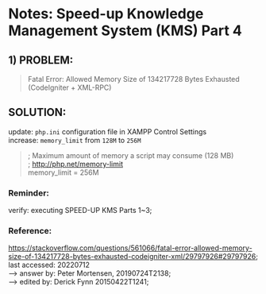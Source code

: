# Notes: Speed-up Knowledge Management System (KMS) Part 4
## 1) PROBLEM:
> Fatal Error: Allowed Memory Size of 134217728 Bytes Exhausted (CodeIgniter + XML-RPC)

## SOLUTION:
update: `php.ini` configuration file in XAMPP Control Settings<br/>
increase: `memory_limit` from `128M` to `256M`

> ; Maximum amount of memory a script may consume (128 MB)<br/>
> ; http://php.net/memory-limit<br/>
> memory_limit = 256M

### Reminder:
verify: executing SPEED-UP KMS Parts 1~3;

### Reference:
https://stackoverflow.com/questions/561066/fatal-error-allowed-memory-size-of-134217728-bytes-exhausted-codeigniter-xml/29797926#29797926;
last accessed: 20220712<br/>
--> answer by: Peter Mortensen, 20190724T2138;<br/>
--> edited by: Derick Fynn 20150422T1241;

